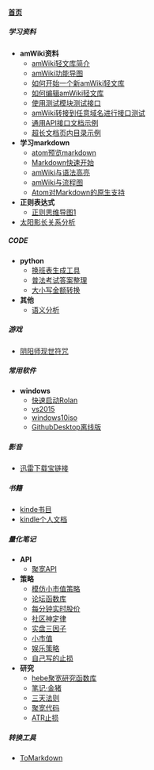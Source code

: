 
#### [首页](?file=首页 "返回首页")

##### 学习资料
- **amWiki资料**
    - [amWiki轻文库简介](?file=000-学习资料/001-amWiki资料/01-amWiki轻文库简介 "amWiki轻文库简介")
    - [amWiki功能导图](?file=000-学习资料/001-amWiki资料/02-amWiki功能导图 "amWiki功能导图")
    - [如何开始一个新amWiki轻文库](?file=000-学习资料/001-amWiki资料/03-如何开始一个新amWiki轻文库 "如何开始一个新amWiki轻文库")
    - [如何编辑amWiki轻文库](?file=000-学习资料/001-amWiki资料/04-如何编辑amWiki轻文库 "如何编辑amWiki轻文库")
    - [使用测试模块测试接口](?file=000-学习资料/001-amWiki资料/06-使用测试模块测试接口 "使用测试模块测试接口")
    - [amWiki转接到任意域名进行接口测试](?file=000-学习资料/001-amWiki资料/07-amWiki转接到任意域名进行接口测试 "amWiki转接到任意域名进行接口测试")
    - [通用API接口文档示例](?file=000-学习资料/001-amWiki资料/08-通用API接口文档示例 "通用API接口文档示例")
    - [超长文档页内目录示例](?file=000-学习资料/001-amWiki资料/09-超长文档页内目录示例 "超长文档页内目录示例")
- **学习markdown**
    - [atom预览markdown](?file=000-学习资料/002-学习markdown/00-atom预览markdown "atom预览markdown")
    - [Markdown快速开始](?file=000-学习资料/002-学习markdown/01-Markdown快速开始 "Markdown快速开始")
    - [amWiki与语法高亮](?file=000-学习资料/002-学习markdown/02-amWiki与语法高亮 "amWiki与语法高亮")
    - [amWiki与流程图](?file=000-学习资料/002-学习markdown/03-amWiki与流程图 "amWiki与流程图")
    - [Atom对Markdown的原生支持](?file=000-学习资料/002-学习markdown/05-Atom对Markdown的原生支持 "Atom对Markdown的原生支持")
- **正则表达式**
    - [正则思维导图1](?file=000-学习资料/003-正则表达式/00-正则思维导图1 "正则思维导图1")
- [太阳影长关系分析](?file=000-学习资料/004-太阳影长关系分析 "太阳影长关系分析")

##### CODE
- **python**
    - [换班表生成工具](?file=001-CODE/000-python/00-换班表生成工具 "换班表生成工具")
    - [普法考试答案整理](?file=001-CODE/000-python/01-普法考试答案整理 "普法考试答案整理")
    - [大小写金额转换](?file=001-CODE/000-python/02-大小写金额转换 "大小写金额转换")
- **其他**
    - [语义分析](?file=001-CODE/004-其他/01-语义分析 "语义分析")

##### 游戏
- [阴阳师现世符咒](?file=005-游戏/01-阴阳师现世符咒 "阴阳师现世符咒")

##### 常用软件
- **windows**
    - [快速启动Rolan](?file=006-常用软件/01-windows/00-快速启动Rolan "快速启动Rolan")
    - [vs2015](?file=006-常用软件/01-windows/01-vs2015 "vs2015")
    - [windows10iso](?file=006-常用软件/01-windows/02-windows10iso "windows10iso")
    - [GithubDesktop离线版](?file=006-常用软件/01-windows/03-GithubDesktop离线版 "GithubDesktop离线版")

##### 影音
- [迅雷下载宝链接](?file=007-影音/00-迅雷下载宝链接 "迅雷下载宝链接")

##### 书籍
- [kinde书目](?file=008-书籍/00-kinde书目 "kinde书目")
- [kindle个人文档](?file=008-书籍/01-kindle个人文档 "kindle个人文档")

##### 量化笔记
- **API**
    - [聚宽API](?file=009-量化笔记/00-API/00-聚宽API "聚宽API")
- **策略**
    - [模仿小市值策略](?file=009-量化笔记/02-策略/00-模仿小市值策略 "模仿小市值策略")
    - [论坛函数库](?file=009-量化笔记/02-策略/01-论坛函数库 "论坛函数库")
    - [每分钟实时股价](?file=009-量化笔记/02-策略/02-每分钟实时股价 "每分钟实时股价")
    - [社区神定律](?file=009-量化笔记/02-策略/03-社区神定律 "社区神定律")
    - [实盘三因子](?file=009-量化笔记/02-策略/04-实盘三因子 "实盘三因子")
    - [小市值](?file=009-量化笔记/02-策略/06-小市值 "小市值")
    - [娱乐策略](?file=009-量化笔记/02-策略/07-娱乐策略 "娱乐策略")
    - [自己写的止损](?file=009-量化笔记/02-策略/08-自己写的止损 "自己写的止损")
- **研究**
    - [hebe聚宽研究函数库](?file=009-量化笔记/03-研究/00-hebe聚宽研究函数库 "hebe聚宽研究函数库")
    - [笔记·金猪](?file=009-量化笔记/03-研究/01-笔记·金猪 "笔记·金猪")
    - [三天法则](?file=009-量化笔记/03-研究/02-三天法则 "三天法则")
    - [聚宽代码](?file=009-量化笔记/03-研究/03-聚宽代码 "聚宽代码")
    - [ATR止损](?file=009-量化笔记/03-研究/04-ATR止损 "ATR止损")

##### 转换工具
- [ToMarkdown](?file=010-转换工具/00-ToMarkdown "ToMarkdown")
